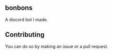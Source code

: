 ## bonbons
A discord bot I made.

## Contributing
You can do so by making an issue or a pull request.
